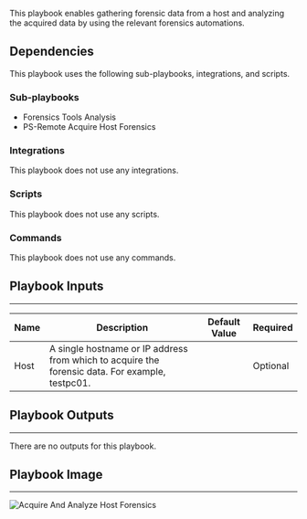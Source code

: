 This playbook enables gathering forensic data from a host and analyzing the acquired data by using the relevant forensics automations.

## Dependencies
This playbook uses the following sub-playbooks, integrations, and scripts.

### Sub-playbooks
* Forensics Tools Analysis
* PS-Remote Acquire Host Forensics

### Integrations
This playbook does not use any integrations.

### Scripts
This playbook does not use any scripts.

### Commands
This playbook does not use any commands.

## Playbook Inputs
---

| **Name** | **Description** | **Default Value** | **Required** |
| --- | --- | --- | --- |
| Host | A single hostname or IP address from which to acquire the forensic data. For example, testpc01. |  | Optional |

## Playbook Outputs
---
There are no outputs for this playbook.

## Playbook Image
---
![Acquire And Analyze Host Forensics](../../doc_files/Acquire_And_Analyze_Host_Forensics.png)
